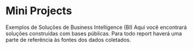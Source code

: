 # Mini Projects 
Exemplos de Soluções de Business Intelligence (BI)
Aqui você encontrará soluções construídas com bases públicas. 
Para todo report haverá uma parte de referência às fontes dos dados coletados.
